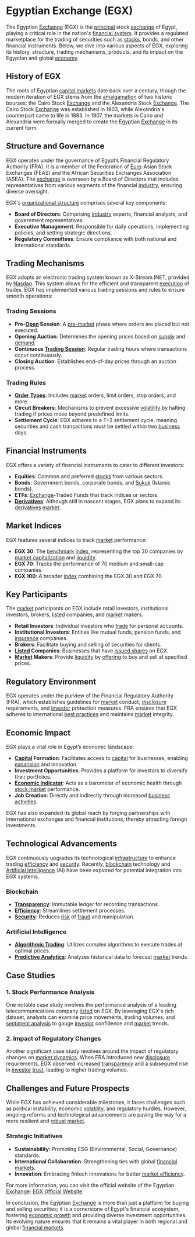 # Egyptian Exchange (EGX)

The Egyptian [Exchange](../e/exchange.md) (EGX) is the [principal](../p/principal.md) stock [exchange](../e/exchange.md) of Egypt, playing a critical role in the nation's [financial system](../f/financial_system.md). It provides a regulated marketplace for the trading of securities such as [stocks](../s/stock.md), bonds, and other financial instruments. Below, we dive into various aspects of EGX, exploring its history, structure, trading mechanisms, products, and its impact on the Egyptian and global [economy](../e/economy.md).

## History of EGX

The roots of Egyptian [capital markets](../c/capital_markets.md) date back over a century, though the modern iteration of EGX stems from the [amalgamation](../a/amalgamation.md) of two historic bourses: the Cairo Stock [Exchange](../e/exchange.md) and the Alexandria Stock [Exchange](../e/exchange.md). The Cairo Stock [Exchange](../e/exchange.md) was established in 1903, while Alexandria's counterpart came to life in 1883. In 1907, the markets in Cairo and Alexandria were formally merged to create the Egyptian [Exchange](../e/exchange.md) in its current form.

## Structure and Governance

EGX operates under the governance of Egypt’s Financial Regulatory Authority (FRA). It is a member of the Federation of [Euro](../e/euro.md)-Asian Stock Exchanges (FEAS) and the African Securities Exchanges Association (ASEA). The [exchange](../e/exchange.md) is overseen by a Board of Directors that includes representatives from various segments of the financial [industry](../i/industry.md), ensuring diverse oversight.

EGX's [organizational structure](../o/organizational_structure.md) comprises several key components:

- **Board of Directors**: Comprising [industry](../i/industry.md) experts, financial analysts, and government representatives.
- **Executive Management**: Responsible for daily operations, implementing policies, and setting strategic directions.
- **Regulatory Committees**: Ensure compliance with both national and international standards.

## Trading Mechanisms

EGX adopts an electronic trading system known as X-Stream INET, provided by [Nasdaq](../n/nasdaq.md). This system allows for the efficient and transparent [execution](../e/execution.md) of trades. EGX has implemented various trading sessions and rules to ensure smooth operations:

### Trading Sessions

- **Pre-[Open](../o/open.md) Session**: A [pre-market](../p/pre-market.md) phase where orders are placed but not executed.
- **Opening Auction**: Determines the opening prices based on [supply](../s/supply.md) and [demand](../d/demand.md).
- **Continuous [Trading Session](../t/trading_session.md)**: Regular trading hours where transactions occur continuously.
- **Closing Auction**: Establishes end-of-day prices through an auction process.

### Trading Rules

- **[Order Types](../o/order_types_in_trading.md)**: Includes [market](../m/market.md) orders, limit orders, stop orders, and more.
- **Circuit Breakers**: Mechanisms to prevent excessive [volatility](../v/volatility.md) by halting trading if prices move beyond predefined limits.
- **Settlement Cycle**: EGX adheres to a T+2 settlement cycle, meaning securities and cash transactions must be settled within two [business](../b/business.md) days.

## Financial Instruments

EGX offers a variety of financial instruments to cater to different investors:

- **Equities**: Common and preferred [stocks](../s/stock.md) from various sectors.
- **Bonds**: Government bonds, corporate bonds, and [Sukuk](../s/sukuk.md) (Islamic bonds).
- **ETFs**: [Exchange](../e/exchange.md)-Traded Funds that track indices or sectors.
- **[Derivatives](../d/derivatives.md)**: Although still in nascent stages, EGX plans to expand its [derivatives](../d/derivatives.md) [market](../m/market.md).

## Market Indices

EGX features several indices to track [market](../m/market.md) performance:

- **EGX 30**: The [benchmark](../b/benchmark.md) [index](../i/index_instrument.md), representing the top 30 companies by [market capitalization](../m/market_capitalization.md) and [liquidity](../l/liquidity.md).
- **EGX 70**: Tracks the performance of 70 medium and small-cap companies.
- **EGX 100**: A broader [index](../i/index_instrument.md) combining the EGX 30 and EGX 70.

## Key Participants

The [market](../m/market.md) participants on EGX include retail investors, institutional investors, brokers, [listed](../l/listed.md) companies, and [market](../m/market.md) makers.

- **Retail Investors**: Individual investors who [trade](../t/trade.md) for personal accounts.
- **Institutional Investors**: Entities like mutual funds, pension funds, and [insurance](../i/insurance.md) companies.
- **Brokers**: Facilitate buying and selling of securities for clients.
- **[Listed](../l/listed.md) Companies**: Businesses that have [issued shares](../i/issued_shares.md) on EGX.
- **[Market](../m/market.md) Makers**: Provide [liquidity](../l/liquidity.md) by [offering](../o/offering.md) to buy and sell at specified prices.

## Regulatory Environment

EGX operates under the purview of the Financial Regulatory Authority (FRA), which establishes guidelines for [market](../m/market.md) conduct, [disclosure](../d/disclosure.md) requirements, and [investor](../i/investor.md) protection measures. FRA ensures that EGX adheres to international [best practices](../b/best_practices.md) and maintains [market](../m/market.md) integrity.

## Economic Impact

EGX plays a vital role in Egypt’s economic landscape:

- **[Capital](../c/capital.md) Formation**: Facilitates access to [capital](../c/capital.md) for businesses, enabling [expansion](../e/expansion.md) and innovation.
- **Investment Opportunities**: Provides a platform for investors to diversify their portfolios.
- **[Economic Indicator](../e/economic_indicator.md)**: Acts as a barometer of economic health through [stock market](../s/stock_market.md) performance.
- **Job Creation**: Directly and indirectly through increased [business activities](../b/business_activities.md).

EGX has also expanded its global reach by forging partnerships with international exchanges and financial institutions, thereby attracting foreign investments.

## Technological Advancements

EGX continuously upgrades its technological [infrastructure](../i/infrastructure.md) to enhance trading [efficiency](../e/efficiency.md) and [security](../s/security.md). Recently, [blockchain](../b/blockchain_in_trading.md) technology and [Artificial Intelligence](../a/artificial_intelligence_in_trading.md) (AI) have been explored for potential integration into EGX systems.

### Blockchain

- **[Transparency](../t/transparency.md)**: Immutable ledger for recording transactions.
- **[Efficiency](../e/efficiency.md)**: Streamlines settlement processes.
- **[Security](../s/security.md)**: Reduces [risk](../r/risk.md) of [fraud](../f/fraud.md) and manipulation.

### Artificial Intelligence

- **[Algorithmic Trading](../a/accountability.md)**: Utilizes complex algorithms to execute trades at optimal prices.
- **[Predictive Analytics](../p/predictive_analytics.md)**: Analyzes historical data to forecast [market](../m/market.md) trends.

## Case Studies

### 1. Stock Performance Analysis

One notable case study involves the performance analysis of a leading telecommunications company [listed](../l/listed.md) on EGX. By leveraging EGX's rich dataset, analysts can examine price movements, trading volumes, and [sentiment analysis](../s/sentiment_analysis.md) to gauge [investor](../i/investor.md) confidence and [market](../m/market.md) trends.

### 2. Impact of Regulatory Changes

Another significant case study revolves around the impact of regulatory changes on [market dynamics](../m/market_dynamics.md). When FRA introduced new [disclosure](../d/disclosure.md) requirements, EGX observed increased [transparency](../t/transparency.md) and a subsequent rise in [investor](../i/investor.md) [trust](../t/trust.md), leading to higher trading volumes.

## Challenges and Future Prospects

While EGX has achieved considerable milestones, it faces challenges such as political instability, economic [volatility](../v/volatility.md), and regulatory hurdles. However, ongoing reforms and technological advancements are paving the way for a more resilient and [robust](../r/robust.md) [market](../m/market.md).

### Strategic Initiatives

- **Sustainability**: Promoting ESG (Environmental, Social, Governance) standards.
- **International Collaboration**: Strengthening ties with global [financial markets](../f/financial_market.md).
- **Innovation**: Embracing fintech innovations for better [market efficiency](../m/market_efficiency.md).

For more information, you can visit the official website of the Egyptian [Exchange](../e/exchange.md): [EGX Official Website](https://www.egx.com.eg).

In conclusion, the Egyptian [Exchange](../e/exchange.md) is more than just a platform for buying and selling securities; it is a cornerstone of Egypt's financial ecosystem, fostering [economic growth](../e/economic_growth.md) and providing diverse investment opportunities. Its evolving nature ensures that it remains a vital player in both regional and global [financial markets](../f/financial_market.md).